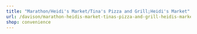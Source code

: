 ```yaml
---
title: "Marathon/Heidi's Market/Tina's Pizza and Grill;Heidi's Market"
url: /davison/marathon-heidis-market-tinas-pizza-and-grill-heidis-market/
shop: convenience
---
```


